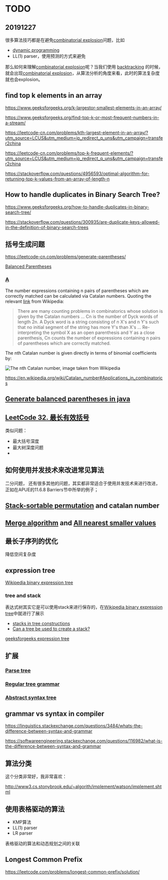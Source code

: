 





# TODO

## 20191227

很多算法技巧都是在避免[combinatorial explosion](https://en.wikipedia.org/wiki/Combinatorial_explosion)问题，比如

-  [dynamic programming](https://en.wikipedia.org/wiki/Dynamic_programming) 
- LL(1) parser，使用预测的方式来避免

那么如何来理解[combinatorial explosion](https://en.wikipedia.org/wiki/Combinatorial_explosion)呢？当我们使用  [backtracking](https://en.wikipedia.org/wiki/Backtracking) 的时候，就会出现[combinatorial explosion](https://en.wikipedia.org/wiki/Combinatorial_explosion)，从算法分析的角度来看，此时的算法复杂度就也会explosion。







## find top k elements in an array

https://www.geeksforgeeks.org/k-largestor-smallest-elements-in-an-array/

https://www.geeksforgeeks.org/find-top-k-or-most-frequent-numbers-in-a-stream/

https://leetcode-cn.com/problems/kth-largest-element-in-an-array/?utm_source=LCUS&utm_medium=ip_redirect_q_uns&utm_campaign=transfer2china

https://leetcode-cn.com/problems/top-k-frequent-elements/?utm_source=LCUS&utm_medium=ip_redirect_q_uns&utm_campaign=transfer2china

https://stackoverflow.com/questions/4956593/optimal-algorithm-for-returning-top-k-values-from-an-array-of-length-n

## How to handle duplicates in Binary Search Tree?

https://www.geeksforgeeks.org/how-to-handle-duplicates-in-binary-search-tree/

https://stackoverflow.com/questions/300935/are-duplicate-keys-allowed-in-the-definition-of-binary-search-trees

## 括号生成问题

https://leetcode-cn.com/problems/generate-parentheses/

[Balanced Parentheses](https://stackoverflow.com/questions/26047985/balanced-parentheses)

### [A](https://stackoverflow.com/a/26048186)

The number expressions containing n pairs of parentheses which are correctly matched can be calculated via Catalan numbers. Quoting the relevant [link](http://en.wikipedia.org/wiki/Catalan_number#Applications_in_combinatorics) from Wikipedia:

> There are many counting problems in combinatorics whose solution is given by the Catalan numbers … Cn is the number of Dyck words of length 2n. A Dyck word is a string consisting of n X's and n Y's such that no initial segment of the string has more Y's than X's … Re-interpreting the symbol X as an open parenthesis and Y as a close parenthesis, Cn counts the number of expressions containing n pairs of parentheses which are correctly matched.

The nth Catalan number is given directly in terms of binomial coefficients by:

![The nth Catalan number, image taken from Wikipedia](https://i.stack.imgur.com/fREsX.png?ynotemdtimestamp=1577667763720)

https://en.wikipedia.org/wiki/Catalan_number#Applications_in_combinatorics

## [Generate balanced parentheses in java](https://stackoverflow.com/questions/24704170/generate-balanced-parentheses-in-java)

## [LeetCode 32. 最长有效括号](https://leetcode-cn.com/problems/longest-valid-parentheses/)

类似问题：

- 最大括号深度
- 最大树深度问题
- 

## 如何使用并发技术来改进常见算法

二分问题， 还有很多其他的问题，其实都非常适合于使用并发技术来进行改进，正如在APUE的11.6.8 Barriers节中所举的例子；

## [Stack-sortable permutation](https://en.wikipedia.org/wiki/Stack-sortable_permutation) and catalan number

## [Merge algorithm](https://en.wikipedia.org/wiki/Merge_algorithm) and [All nearest smaller values](https://en.wikipedia.org/wiki/All_nearest_smaller_values#cite_note-2)

## 最长子序列的优化

降低空间复杂度

## expression tree

[Wikipedia binary expression tree](https://en.wikipedia.org/wiki/Binary_expression_tree)

### tree and stack

表达式树其实它是可以使用stack来进行保存的，在[Wikipedia binary expression tree](https://en.wikipedia.org/wiki/Binary_expression_tree)中就进行了展示

- [stacks in tree constructions](https://cs.stackexchange.com/questions/76461/stacks-in-tree-constructions)
- [Can a tree be used to create a stack?](https://softwareengineering.stackexchange.com/questions/309609/can-a-tree-be-used-to-create-a-stack)

[geeksforgeeks expression tree](https://www.geeksforgeeks.org/expression-tree/)

## 扩展

### [Parse tree](https://en.wikipedia.org/wiki/Parse_tree)

### [Regular tree grammar](https://en.wikipedia.org/wiki/Regular_tree_grammar)

### [Abstract syntax tree](https://en.wikipedia.org/wiki/Abstract_syntax_tree)

## grammar vs syntax in compiler

https://linguistics.stackexchange.com/questions/3484/whats-the-difference-between-syntax-and-grammar

https://softwareengineering.stackexchange.com/questions/116982/what-is-the-difference-between-syntax-and-grammar

## 算法分类

这个分类非常好，我非常喜欢：

http://www3.cs.stonybrook.edu/~algorith/implement/watson/implement.shtml

## 使用表格驱动的算法

- KMP算法
- LL(1) parser
- LR parser

表格驱动的算法和动态规划之间的关联

## Longest Common Prefix

https://leetcode.com/problems/longest-common-prefix/solution/
